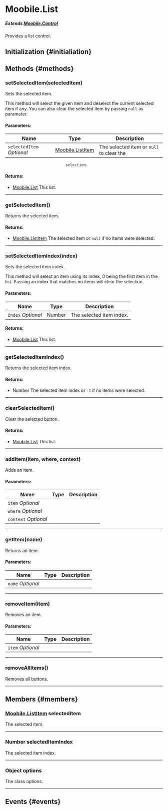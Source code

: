 Moobile.List
================================================================================

##### Extends *[Moobile.Control](Control/Control.md)*

Provides a list control.

Initialization {#initialiation}
--------------------------------------------------------------------------------

Methods {#methods}
--------------------------------------------------------------------------------

### setSelectedItem(selectedItem)

Sets the selected item.

This method will select the given item and deselect the current selected
item if any. You can also clear the selected item by passing `null` as
parameter.

#### Parameters:

Name  | Type | Description
----- | ---- | -----------
`selectedItem` *Optional* | [Moobile.ListItem](Control/ListItem.md) | The selected item or `null` to clear the
                               selection.

#### Returns:

- [Moobile.List](Control/List.md) This list.


-----

### getSelectedItem()

Returns the selected item.


#### Returns:

- [Moobile.ListItem](Control/ListItem.md) The selected item or `null` if no items were
                   selected.


-----

### setSelectedItemIndex(index)

Sets the selected item index.

This method will select an item using its index, 0 being the first item
in the list. Passing an index that matches no items will clear the
selection.

#### Parameters:

Name  | Type | Description
----- | ---- | -----------
`index` *Optional* | Number | The selected item index.

#### Returns:

- [Moobile.List](Control/List.md) This list.


-----

### getSelectedItemIndex()

Returns the selected item index.


#### Returns:

- Number The selected item index or `-1` if no items were
                 selected.


-----

### clearSelectedItem()

Clear the selected button.


#### Returns:

- [Moobile.List](Control/List.md) This list.


-----

### addItem(item, where, context)

Adds an item.

#### Parameters:

Name  | Type | Description
----- | ---- | -----------
`item` *Optional* |  |
`where` *Optional* |  |
`context` *Optional* |  |


-----

### getItem(name)

Returns an item.

#### Parameters:

Name  | Type | Description
----- | ---- | -----------
`name` *Optional* |  |


-----

### removeItem(item)

Removes an item.

#### Parameters:

Name  | Type | Description
----- | ---- | -----------
`item` *Optional* |  |


-----

### removeAllItems()

Removes all buttons.



-----


Members {#members}
--------------------------------------------------------------------------------

### [Moobile.ListItem](Control/ListItem.md) selectedItem

The selected item.

-----

### Number selectedItemIndex

The selected item index.

-----

### Object options

The class options.

-----


Events {#events}
--------------------------------------------------------------------------------